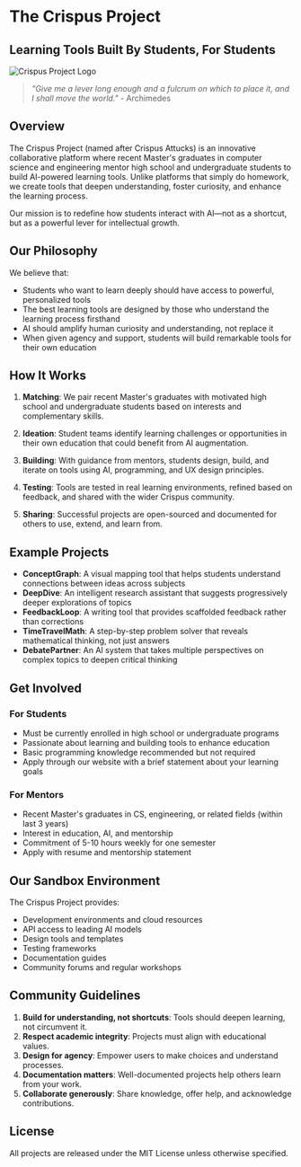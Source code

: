 # The Crispus Project

## Learning Tools Built By Students, For Students

![Crispus Project Logo](logo_placeholder.png)

> *"Give me a lever long enough and a fulcrum on which to place it, and I shall move the world."* - Archimedes

## Overview

The Crispus Project (named after Crispus Attucks) is an innovative collaborative platform where recent Master's graduates in computer science and engineering mentor high school and undergraduate students to build AI-powered learning tools. Unlike platforms that simply do homework, we create tools that deepen understanding, foster curiosity, and enhance the learning process.

Our mission is to redefine how students interact with AI—not as a shortcut, but as a powerful lever for intellectual growth.

## Our Philosophy

We believe that:
- Students who want to learn deeply should have access to powerful, personalized tools
- The best learning tools are designed by those who understand the learning process firsthand
- AI should amplify human curiosity and understanding, not replace it
- When given agency and support, students will build remarkable tools for their own education

## How It Works

1. **Matching**: We pair recent Master's graduates with motivated high school and undergraduate students based on interests and complementary skills.

2. **Ideation**: Student teams identify learning challenges or opportunities in their own education that could benefit from AI augmentation.

3. **Building**: With guidance from mentors, students design, build, and iterate on tools using AI, programming, and UX design principles.

4. **Testing**: Tools are tested in real learning environments, refined based on feedback, and shared with the wider Crispus community.

5. **Sharing**: Successful projects are open-sourced and documented for others to use, extend, and learn from.

## Example Projects

- **ConceptGraph**: A visual mapping tool that helps students understand connections between ideas across subjects
- **DeepDive**: An intelligent research assistant that suggests progressively deeper explorations of topics
- **FeedbackLoop**: A writing tool that provides scaffolded feedback rather than corrections
- **TimeTravelMath**: A step-by-step problem solver that reveals mathematical thinking, not just answers
- **DebatePartner**: An AI system that takes multiple perspectives on complex topics to deepen critical thinking

## Get Involved

### For Students
- Must be currently enrolled in high school or undergraduate programs
- Passionate about learning and building tools to enhance education
- Basic programming knowledge recommended but not required
- Apply through our website with a brief statement about your learning goals

### For Mentors
- Recent Master's graduates in CS, engineering, or related fields (within last 3 years)
- Interest in education, AI, and mentorship
- Commitment of 5-10 hours weekly for one semester
- Apply with resume and mentorship statement

## Our Sandbox Environment

The Crispus Project provides:
- Development environments and cloud resources
- API access to leading AI models
- Design tools and templates
- Testing frameworks
- Documentation guides
- Community forums and regular workshops

## Community Guidelines

1. **Build for understanding, not shortcuts**: Tools should deepen learning, not circumvent it.
2. **Respect academic integrity**: Projects must align with educational values.
3. **Design for agency**: Empower users to make choices and understand processes.
4. **Documentation matters**: Well-documented projects help others learn from your work.
5. **Collaborate generously**: Share knowledge, offer help, and acknowledge contributions.


## License
All projects are released under the MIT License unless otherwise specified.
